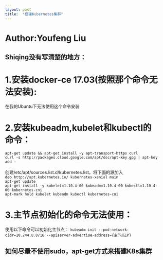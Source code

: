 ```yaml
---
layout: post
title:  "搭建Kubernetes集群"
---
```

# Author:Youfeng Liu
## Shiqing没有写清楚的地方：
# 1.安装docker-ce 17.03(按照那个命令无法安装):<br>
   在我的Ubuntu下无法使用这个命令安装
  
# 2.安装kubeadm,kubelet和kubectl的命令：<br>
  `apt-get update && apt-get install -y apt-transport-https curl` <br>
  `curl -s http://packages.cloud.google.com/apt/doc/apt-key.gpg | apt-key add - `<br><br>
  创建/etc/apt/sources.list.d/kubernetes.list，将下面的源加入<br>
  `deb http://apt.kubernetes.io/ kubernetes-xenial main`<br>
  `apt-get update`<br>
  `apt-get install -y kubelet=1.10.4-00 kubeadm=1.10.4-00 kubectl=1.10.4-00 kubernetes-cni`<br>
  `apt-mark hold kubelet kubeadm kubectl kubernetes-cni`<br>

# 3.主节点初始化的命令无法使用：<br>
  使用以下命令可以初始化主节点：
  `kubeadm init --pod-network-cidr=10.244.0.0/16 --apiserver-advertise-address={主节点IP}`

## 如何尽量不使用sudo，apt-get方式来搭建K8s集群
  

